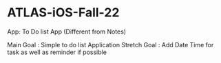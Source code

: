 # ATLAS-iOS-Fall-22

App: To Do list App (Different from Notes)

Main Goal : Simple to do list Application 
Stretch Goal : Add Date Time for task as well as reminder if possible
